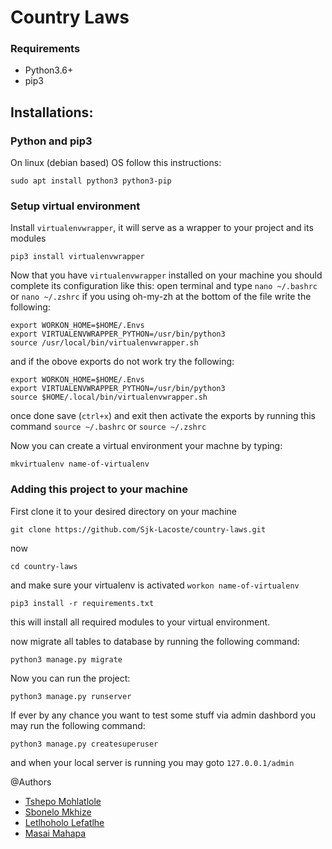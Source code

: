 # Country Laws

### Requirements
- Python3.6+
- pip3

## Installations:
### Python and pip3
On linux (debian based) OS follow this instructions:
```
sudo apt install python3 python3-pip
```

### Setup virtual environment
Install ```virtualenvwrapper```, it will serve as a wrapper to your project and its modules
```
pip3 install virtualenvwrapper
```

Now that you have ```virtualenvwrapper``` installed on your machine you should complete its configuration like this:
open terminal and type ```nano ~/.bashrc``` or ```nano ~/.zshrc``` if you using oh-my-zh
at the bottom of the file write the following:
```
export WORKON_HOME=$HOME/.Envs
export VIRTUALENVWRAPPER_PYTHON=/usr/bin/python3
source /usr/local/bin/virtualenvwrapper.sh
```

and if the obove exports do not work try the following:
```
export WORKON_HOME=$HOME/.Envs
export VIRTUALENVWRAPPER_PYTHON=/usr/bin/python3
source $HOME/.local/bin/virtualenvwrapper.sh
```
once done save (```ctrl+x```) and exit then activate the exports by running this command ```source ~/.bashrc``` or ```source ~/.zshrc```

Now you can create a virtual environment your machne by typing: 

```
mkvirtualenv name-of-virtualenv
```

### Adding this project to your machine
First clone it to your desired directory on your machine
```
git clone https://github.com/Sjk-Lacoste/country-laws.git
```

now 
```
cd country-laws
```
and make sure your virtualenv is activated ```workon name-of-virtualenv```
```
pip3 install -r requirements.txt
```
this will install all required modules to your virtual environment.

now migrate all tables to database by running the following command:
```
python3 manage.py migrate
```

Now you can run the project:
```
python3 manage.py runserver
```

If ever by any chance you want to test some stuff via admin dashbord you may run the following command:
```
python3 manage.py createsuperuser
```
and when your local server is running you may goto ```127.0.0.1/admin```

@Authors
- <a href="http://github.com/Sjk-Lacoste">Tshepo Mohlatlole</a>
- <a href="">Sbonelo Mkhize</a>
- <a href="">Letlhoholo Lefatlhe</a>
- <a href="">Masai Mahapa</a>